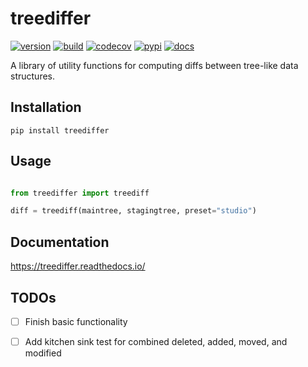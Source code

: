treediffer
==========

[![version](https://img.shields.io/pypi/v/treediffer.svg)](https://pypi.org/project/treediffer)
[![build](https://travis-ci.com/learningequality/treediffer.svg?branch=master)](https://travis-ci.com/github/learningequality/treediffer)
[![codecov](https://codecov.io/gh/learningequality/treediffer/branch/master/graphs/badge.svg?branch=master)](https://codecov.io/github/learningequality/treediffer)
[![pypi](https://img.shields.io/pypi/pyversions/treediffer.svg)](https://pypi.python.org/pypi/treediffer/)
[![docs](https://readthedocs.org/projects/treediffer/badge/?style=flat)](https://readthedocs.org/projects/treediffer) 


A library of utility functions for computing diffs between tree-like data structures.


Installation
------------

    pip install treediffer



Usage
-----
```python

from treediffer import treediff

diff = treediff(maintree, stagingtree, preset="studio")

```

Documentation
-------------

https://treediffer.readthedocs.io/




TODOs
-----
 -[ ] Finish basic functionality
 -[ ] Add kitchen sink test for combined deleted, added, moved, and modified
 
